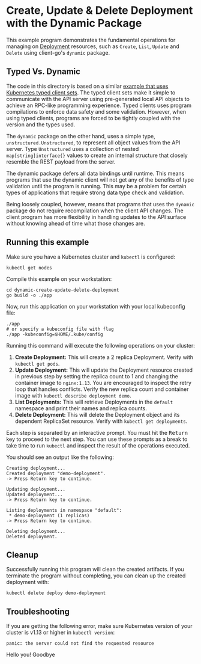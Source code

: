 # Create, Update & Delete Deployment with the Dynamic Package

This example program demonstrates the fundamental operations for managing on
[Deployment][1] resources, such as `Create`, `List`, `Update` and `Delete` using client-go's `dynamic` package.

## Typed Vs. Dynamic
The code in this directory is based on a similar [example that uses Kubernetes typed client sets][2]. The typed client sets make it simple to communicate with the API server using pre-generated local API objects to achieve an RPC-like programming experience.  Typed clients uses program compilations to enforce data safety and some validation.  However, when using typed clients, programs are forced to be tightly coupled with the version and the types used.


The `dynamic` package on the other hand, uses a simple type, `unstructured.Unstructured`, to represent all object values from the API server. Type `Unstructured` uses a collection of nested `map[string]interface{}` values to create an internal structure that closely resemble the REST payload from the server.  

The dynamic package defers all data bindings until runtime.  This means programs that use the dynamic client will not get any of the benefits of type validation until the program is running.  This may be a problem for certain types of applications that require strong data type check and validation.

Being loosely coupled, however, means that programs that uses the `dynamic` package do not require recompilation when the client API changes.  The client program has more flexibility in handling updates to the API surface without knowing ahead of time what those changes are. 


## Running this example

Make sure you have a Kubernetes cluster and `kubectl` is configured:
```
kubectl get nodes
```

Compile this example on your workstation:

```
cd dynamic-create-update-delete-deployment
go build -o ./app
```

Now, run this application on your workstation with your local kubeconfig file:

```
./app
# or specify a kubeconfig file with flag
./app -kubeconfig=$HOME/.kube/config
```

Running this command will execute the following operations on your cluster:

1. **Create Deployment:** This will create a 2 replica Deployment. Verify with
   `kubectl get pods`.
2. **Update Deployment:** This will update the Deployment resource created in
   previous step by setting the replica count to 1 and changing the container
   image to `nginx:1.13`. You are encouraged to inspect the retry loop that
   handles conflicts. Verify the new replica count and container image with
   `kubectl describe deployment demo`.
3. **List Deployments:** This will retrieve Deployments in the `default`
   namespace and print their names and replica counts.
4. **Delete Deployment:** This will delete the Deployment object and its
   dependent ReplicaSet resource. Verify with `kubectl get deployments`.

Each step is separated by an interactive prompt. You must hit the
<kbd>Return</kbd> key to proceed to the next step. You can use these prompts as
a break to take time to run `kubectl` and inspect the result of the operations
executed.

You should see an output like the following:

```
Creating deployment...
Created deployment "demo-deployment".
-> Press Return key to continue.

Updating deployment...
Updated deployment...
-> Press Return key to continue.

Listing deployments in namespace "default":
 * demo-deployment (1 replicas)
-> Press Return key to continue.

Deleting deployment...
Deleted deployment.
```

## Cleanup

Successfully running this program will clean the created artifacts. If you
terminate the program without completing, you can clean up the created
deployment with:

    kubectl delete deploy demo-deployment

## Troubleshooting

If you are getting the following error, make sure Kubernetes version of your
cluster is v1.13 or higher in `kubectl version`:

    panic: the server could not find the requested resource

[1]: https://kubernetes.io/docs/user-guide/deployments/
[2]: ../create-update-delete-deployment
Hello you!
Goodbye
